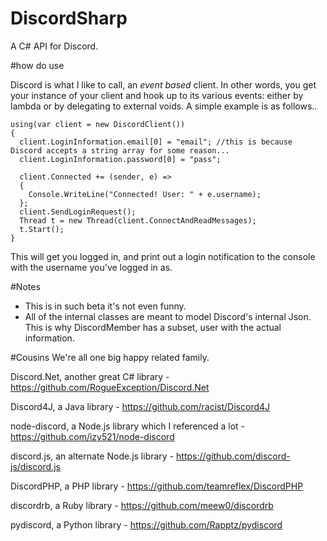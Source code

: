 # DiscordSharp
A C# API for Discord.

#how do use

Discord is what I like to call, an *event based* client. In other words, you get your instance of your client and hook up to its various events: either by lambda or by delegating to external voids. A simple example is as follows..

```
using(var client = new DiscordClient())
{
  client.LoginInformation.email[0] = "email"; //this is because Discord accepts a string array for some reason...
  client.LoginInformation.password[0] = "pass";
  
  client.Connected += (sender, e) =>
  {
    Console.WriteLine("Connected! User: " + e.username);
  };
  client.SendLoginRequest();
  Thread t = new Thread(client.ConnectAndReadMessages);
  t.Start();
}
```
This will get you logged in, and print out a login notification to the console with the username you've logged in as.

#Notes
* This is in such beta it's not even funny.
* All of the internal classes are meant to model Discord's internal Json. This is why DiscordMember has a subset, user with the actual information.

#Cousins
We're all one big happy related family. 

Discord.Net, another great C# library - https://github.com/RogueException/Discord.Net

Discord4J, a Java library - https://github.com/racist/Discord4J

node-discord, a Node.js library which I referenced a lot - https://github.com/izy521/node-discord

discord.js, an alternate Node.js library - https://github.com/discord-js/discord.js

DiscordPHP, a PHP library - https://github.com/teamreflex/DiscordPHP

discordrb, a Ruby library - https://github.com/meew0/discordrb

pydiscord, a Python library - https://github.com/Rapptz/pydiscord
